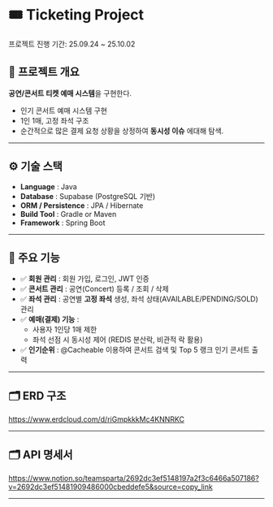 # 🎟 Ticketing Project
프로젝트 진행 기간: 25.09.24 ~ 25.10.02

## 📌 프로젝트 개요
**공연/콘서트 티켓 예매 시스템**을 구현한다.

- 인기 콘서트 예매 시스템 구현
- 1인 1매, 고정 좌석 구조
- 순간적으로 많은 결제 요청 상황을 상정하여 **동시성 이슈** 에대해 탐색.

---

## ⚙️ 기술 스택
- **Language** : Java  
- **Database** : Supabase (PostgreSQL 기반)  
- **ORM / Persistence** : JPA / Hibernate  
- **Build Tool** : Gradle or Maven  
- **Framework** : Spring Boot  

---

## 🎯 주요 기능
- ✅ **회원 관리** : 회원 가입, 로그인, JWT 인증
- ✅ **콘서트 관리** : 공연(Concert) 등록 / 조회 / 삭제  
- ✅ **좌석 관리** : 공연별 **고정 좌석** 생성, 좌석 상태(AVAILABLE/PENDING/SOLD) 관리  
- ✅ **예매(결제) 기능** :  
  - 사용자 1인당 1매 제한  
  - 좌석 선점 시 동시성 제어 (REDIS 분산락, 비관적 락 활용)  
- ✅ **인기순위** : @Cacheable 이용하여 콘서트 검색 및 Top 5 랭크 인기 콘서트 출력

---

## 🗂 ERD 구조
https://www.erdcloud.com/d/riGmpkkkMc4KNNRKC

---

## 🗂 API 명세서
https://www.notion.so/teamsparta/2692dc3ef5148197a2f3c6466a507186?v=2692dc3ef51481909486000cbeddefe5&source=copy_link

---


